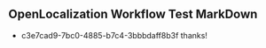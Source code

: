 ## OpenLocalization Workflow Test MarkDown
* c3e7cad9-7bc0-4885-b7c4-3bbbdaff8b3f thanks!

<!--HONumber=Aug16_HO4-->


